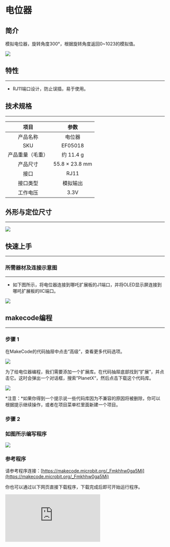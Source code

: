 # 电位器

## 简介
模拟电位器，旋转角度300°，根据旋转角度返回0~1023的模拟值。

![](https://wiki-media-ef.oss-cn-hongkong.aliyuncs.com//images/05018_01.png)

## 特性
---
- RJ11端口设计，防止误插，易于使用。
## 技术规格
---

项目 | 参数
:-: | :-:
产品名称|电位器
SKU|EF05018
产品重量（毛重） | 约 11.4 g
产品尺寸| 55.8 × 23.8 mm
接口|RJ11
接口类型|模拟输出
工作电压|3.3V






## 外形与定位尺寸
---


![](https://wiki-media-ef.oss-cn-hongkong.aliyuncs.com//images/05018_02.png)


## 快速上手
---

### 所需器材及连接示意图
---

- 如下图所示，将电位器连接到哪吒扩展板的J1端口，并将OLED显示屏连接到哪吒扩展板的IIC端口。


![](https://wiki-media-ef.oss-cn-hongkong.aliyuncs.com//images/05018_03.png)

## makecode编程
---

### 步骤 1
在MakeCode的代码抽屉中点击“高级”，查看更多代码选项。

![](https://wiki-media-ef.oss-cn-hongkong.aliyuncs.com//images/05001_04.png)

为了给电位器编程，我们需要添加一个扩展库。在代码抽屉底部找到“扩展”，并点击它。这时会弹出一个对话框，搜索”PlanetX“，然后点击下载这个代码库。

![](https://wiki-media-ef.oss-cn-hongkong.aliyuncs.com//images/05001_05.png)

*注意：*如果你得到一个提示说一些代码库因为不兼容的原因将被删除，你可以根据提示继续操作，或者在项目菜单栏里面新建一个项目。
### 步骤 2
### 如图所示编写程序

![](https://wiki-media-ef.oss-cn-hongkong.aliyuncs.com//images/05018_06.png)


### 参考程序
请参考程序连接：[https://makecode.microbit.org/_Fmkhhw0ga5Mi](https://makecode.microbit.org/_Fmkhhw0ga5Mi)

你也可以通过以下网页直接下载程序，下载完成后即可开始运行程序。

<div
    style={{
        position: 'relative',
        paddingBottom: '60%',
        overflow: 'hidden',
    }}
>
    <iframe
        src="https://makecode.microbit.org/_Fmkhhw0ga5Mi"
        frameborder="0"
        sandbox="allow-popups allow-forms allow-scripts allow-same-origin"
        style={{
            position: 'absolute',
            width: '100%',
            height: '100%',
        }}
    />
</div>
---

### 结果
- 通过OLED显示屏显示当前电位器的返回值。、

## python编程
---


### 步骤 1
为了方便的使用python对行星系列传感进行编程，我们可以使用已经编写好的库[PlanetX_MicroPython]，只需要调用函数并修改参数即可实现对应的功能。

下载压缩包并解压[PlanetX_MicroPython](https://github.com/lionyhw/PlanetX_MicroPython/archive/master.zip)

推荐使用官方平台：[Python editor](https://python.microbit.org/v/2.0)进行编程

![](https://wiki-media-ef.oss-cn-hongkong.aliyuncs.com//images/05001_07.png)

为了给电位器编程，我们需要添加enum.py和trimpot.py两个文件。点击Load/Save，然后点击Show Files（1）下拉菜单，再点击Add file在本地找到下载并解压完成的PlanetX_MicroPython文件夹，从中选择enum.py和trimpot.py两个文件添加进来。

![](https://wiki-media-ef.oss-cn-hongkong.aliyuncs.com//images/05001_08.png)
![](https://wiki-media-ef.oss-cn-hongkong.aliyuncs.com//images/05001_09.png)
![](https://wiki-media-ef.oss-cn-hongkong.aliyuncs.com//images/05018_10.png)

### 步骤 2
### 参考程序
```
from microbit import *
from enum import *
from trimpot import *

trimpot = TRIMPOT(J1)
while True:
    display.scroll(trimpot.get_analog())
```


### 结果
- 通过micro:bit上的LED矩阵可以看到当前电位器的返回值。
## 相关案例
---

## 技术文档
---
